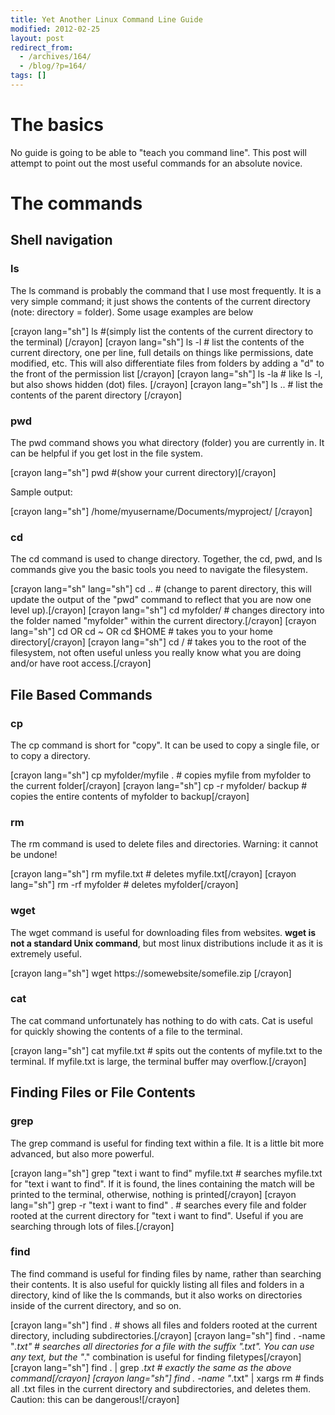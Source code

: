 ```yaml
---
title: Yet Another Linux Command Line Guide
modified: 2012-02-25
layout: post
redirect_from:
  - /archives/164/
  - /blog/?p=164/
tags: []
---
```



The basics
==========

No guide is going to be able to "teach you command line". This post will attempt to point out the most useful commands for an absolute novice.

The commands
============

Shell navigation
----------------

### ls

The ls command is probably the command that I use most frequently. It is a very simple command; it just shows the contents of the current directory (note: directory = folder). Some usage examples are below

[crayon lang="sh"] ls \#(simply list the contents of the current directory to the terminal) [/crayon] [crayon lang="sh"] ls -l \# list the contents of the current directory, one per line, full details on things like permissions, date modified, etc. This will also differentiate files from folders by adding a "d" to the front of the permission list [/crayon] [crayon lang="sh"] ls -la \# like ls -l, but also shows hidden (dot) files. [/crayon] [crayon lang="sh"] ls .. \# list the contents of the parent directory [/crayon]

### pwd

The pwd command shows you what directory (folder) you are currently in. It can be helpful if you get lost in the file system.

[crayon lang="sh"] pwd \#(show your current directory)[/crayon]

Sample output:

[crayon lang="sh"] /home/myusername/Documents/myproject/ [/crayon]

### cd

The cd command is used to change directory. Together, the cd, pwd, and ls commands give you the basic tools you need to navigate the filesystem.

[crayon lang="sh" lang="sh"] cd .. \# (change to parent directory, this will update the output of the "pwd" command to reflect that you are now one level up).[/crayon] [crayon lang="sh"] cd myfolder/ \# changes directory into the folder named "myfolder" within the current directory.[/crayon] [crayon lang="sh"] cd OR cd \~ OR cd \$HOME \# takes you to your home directory[/crayon] [crayon lang="sh"] cd / \# takes you to the root of the filesystem, not often useful unless you really know what you are doing and/or have root access.[/crayon]

File Based Commands
-------------------

### cp

The cp command is short for "copy". It can be used to copy a single file, or to copy a directory.

[crayon lang="sh"] cp myfolder/myfile . \# copies myfile from myfolder to the current folder[/crayon] [crayon lang="sh"] cp -r myfolder/ backup \# copies the entire contents of myfolder to backup[/crayon]

### rm

The rm command is used to delete files and directories. Warning: it cannot be undone!

[crayon lang="sh"] rm myfile.txt \# deletes myfile.txt[/crayon] [crayon lang="sh"] rm -rf myfolder \# deletes myfolder[/crayon]

### wget

The wget command is useful for downloading files from websites. **wget is not a standard Unix command**, but most linux distributions include it as it is extremely useful.

[crayon lang="sh"] wget https://somewebsite/somefile.zip [/crayon]

### cat

The cat command unfortunately has nothing to do with cats. Cat is useful for quickly showing the contents of a file to the terminal.

[crayon lang="sh"] cat myfile.txt \# spits out the contents of myfile.txt to the terminal. If myfile.txt is large, the terminal buffer may overflow.[/crayon]

Finding Files or File Contents
------------------------------

### grep

The grep command is useful for finding text within a file. It is a little bit more advanced, but also more powerful.

[crayon lang="sh"] grep "text i want to find" myfile.txt \# searches myfile.txt for "text i want to find". If it is found, the lines containing the match will be printed to the terminal, otherwise, nothing is printed[/crayon] [crayon lang="sh"] grep -r "text i want to find" . \# searches every file and folder rooted at the current directory for "text i want to find". Useful if you are searching through lots of files.[/crayon]

### find

The find command is useful for finding files by name, rather than searching their contents. It is also useful for quickly listing all files and folders in a directory, kind of like the ls commands, but it also works on directories inside of the current directory, and so on.

[crayon lang="sh"] find . \# shows all files and folders rooted at the current directory, including subdirectories.[/crayon] [crayon lang="sh"] find . -name "*.txt" \# searches all directories for a file with the suffix ".txt". You can use any text, but the "*." combination is useful for finding filetypes[/crayon] [crayon lang="sh"] find . | grep *.txt \# exactly the same as the above command[/crayon] [crayon lang="sh"] find . -name "*.txt" | xargs rm \# finds all .txt files in the current directory and subdirectories, and deletes them. Caution: this can be dangerous![/crayon]
